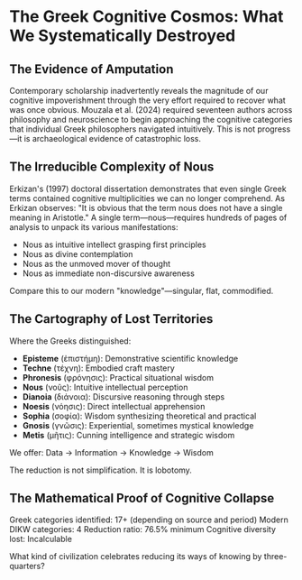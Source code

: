 # The Greek Cognitive Cosmos: What We Systematically Destroyed

## The Evidence of Amputation

Contemporary scholarship inadvertently reveals the magnitude of our cognitive impoverishment through the very effort required to recover what was once obvious. Mouzala et al. (2024) required seventeen authors across philosophy and neuroscience to begin approaching the cognitive categories that individual Greek philosophers navigated intuitively. This is not progress—it is archaeological evidence of catastrophic loss.

## The Irreducible Complexity of Nous

Erkizan's (1997) doctoral dissertation demonstrates that even single Greek terms contained cognitive multiplicities we can no longer comprehend. As Erkizan observes: "It is obvious that the term nous does not have a single meaning in Aristotle." A single term—nous—requires hundreds of pages of analysis to unpack its various manifestations:
- Nous as intuitive intellect grasping first principles
- Nous as divine contemplation
- Nous as the unmoved mover of thought
- Nous as immediate non-discursive awareness

Compare this to our modern "knowledge"—singular, flat, commodified.

## The Cartography of Lost Territories

Where the Greeks distinguished:
- **Episteme** (ἐπιστήμη): Demonstrative scientific knowledge
- **Techne** (τέχνη): Embodied craft mastery
- **Phronesis** (φρόνησις): Practical situational wisdom
- **Nous** (νοῦς): Intuitive intellectual perception
- **Dianoia** (διάνοια): Discursive reasoning through steps
- **Noesis** (νόησις): Direct intellectual apprehension
- **Sophia** (σοφία): Wisdom synthesizing theoretical and practical
- **Gnosis** (γνῶσις): Experiential, sometimes mystical knowledge
- **Metis** (μῆτις): Cunning intelligence and strategic wisdom

We offer: Data → Information → Knowledge → Wisdom

The reduction is not simplification. It is lobotomy.

## The Mathematical Proof of Cognitive Collapse

Greek categories identified: 17+ (depending on source and period)
Modern DIKW categories: 4
Reduction ratio: 76.5% minimum
Cognitive diversity lost: Incalculable

What kind of civilization celebrates reducing its ways of knowing by three-quarters?